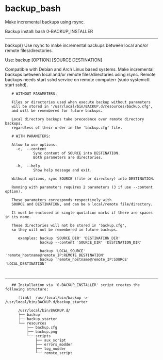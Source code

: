 # backup_bash
Make incremental backups using rsync.

Backup install:  bash 0-BACKUP_INSTALLER
__________________________________

backup()
Use rsync to make incremental backups
between local and/or remote files/directories.

Use: backup [OPTION] [SOURCE DESTINATION]

Compatible with Debian and Arch Linux based systems.
Make incremental backups between local and/or remote files/directories
using rsync.
Remote backups needs start sshd service on remote computerr
(sudo systemctl start sshd).

       # WITHOUT PARAMETERS:

       Files or directories used when execute backup without parameters
       will be stored in '/usr/local/bin/BACKUP.d/resources/backup.cfg',
       and will be remembered for future backups.

       Local directory backups take precedence over remote directory backups,
       regardless of their order in the 'backup.cfg' file.

       # WITH PARAMETERS:

       Allow to use options:
         -c,  --content
                 Sync content of SOURCE into DESTINATION.
                 Both parameters are directories.

         -h,  --help
                 Show help message and exit.

       Without options, sync SOURCE (file or directory) into DESTINATION.

       Running with parameters requires 2 parameters (3 if use --content option).

       These parameters corresponds respectively with
       SOURCE and DESTINATION, and can be a local/remote file/directory.

       It must be enclosed in single quotation marks if there are spaces in its name.

       These directories will not be stored in 'backup.cfg',
       so they will not be remembered in future backups.

          examples: backup 'SOURCE_DIR' 'DESTINATION_DIR'
                    backup --content 'SOURCE_DIR' 'DESTINATION_DIR'

                    backup 'LOCAL_SOURCE' 'remote_hostname@remote_IP:REMOTE_DESTINATION'
                    backup 'remote_hostname@remote_IP:SOURCE' 'LOCAL_DESTINATION'

       ____________________________________________________________________________

       ## Installation via '0-BACKUP_INSTALLER' script creates the following structure:

          [link]  /usr/local/bin/backup -> /usr/local/bin/BACKUP.d/backup_starter

          /usr/local/bin/BACKUP.d/
          ├── backup
          ├── backup_starter
          └── resources
              ├── backup.cfg
              ├── backup.png
              └── scripts
                  ├── aux_script
                  ├── errors_modder
                  ├── log_modder
                  └── remote_script
